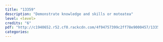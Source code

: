```yaml
---
title: "13359"
description: "Demonstrate knowledge and skills or moteatea"
level: <level>
credits: "6"
pdf: "http://c1940652.r52.cf0.rackcdn.com/4f94757399c2ff78e9000457/13359.pdf"
categories:
---
```

